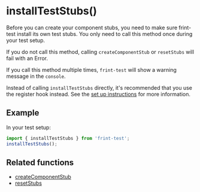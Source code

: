 # installTestStubs()

Before you can create your component stubs, you need to make sure frint-test install its own test stubs.  You only need to call this method once during your test setup.

If you do not call this method, calling `createComponentStub` or `resetStubs` will fail with an Error.

If you call this method multiple times, `frint-test` will show a warning message in the `console`.

Instead of calling `installTestStubs` directly, it's recommended that you use the register hook instead.  See the [set up instructions](../guides/Setup.md) for more information.

## Example

In your test setup:

```js
import { installTestStubs } from 'frint-test';
installTestStubs();
```

## Related functions

* [createComponentStub](createComponentStub.md)
* [resetStubs](resetStubs)  
